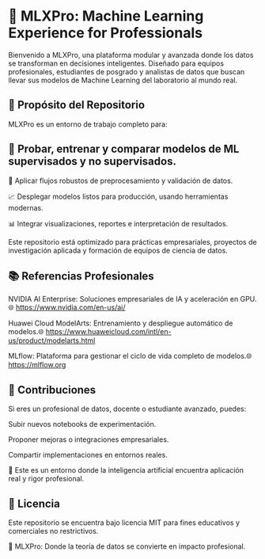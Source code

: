 # 🚀 MLXPro: Machine Learning Experience for Professionals

Bienvenido a MLXPro, una plataforma modular y avanzada donde los datos se transforman en decisiones inteligentes. Diseñado para equipos profesionales, estudiantes de posgrado y analistas de datos que buscan llevar sus modelos de Machine Learning del laboratorio al mundo real.

## 🎯 Propósito del Repositorio

MLXPro es un entorno de trabajo completo para:

## 🧠 Probar, entrenar y comparar modelos de ML supervisados y no supervisados.

🧹 Aplicar flujos robustos de preprocesamiento y validación de datos.

📈 Desplegar modelos listos para producción, usando herramientas modernas.

📊 Integrar visualizaciones, reportes e interpretación de resultados.

Este repositorio está optimizado para prácticas empresariales, proyectos de investigación aplicada y formación de equipos de ciencia de datos.

## 📚 Referencias Profesionales

NVIDIA AI Enterprise: Soluciones empresariales de IA y aceleración en GPU.🌐 https://www.nvidia.com/en-us/ai/

Huawei Cloud ModelArts: Entrenamiento y despliegue automático de modelos.🌐 https://www.huaweicloud.com/intl/en-us/product/modelarts.html

MLflow: Plataforma para gestionar el ciclo de vida completo de modelos.🌐 https://mlflow.org

## 🤝 Contribuciones

Si eres un profesional de datos, docente o estudiante avanzado, puedes:

Subir nuevos notebooks de experimentación.

Proponer mejoras o integraciones empresariales.

Compartir implementaciones en entornos reales.

💼 Este es un entorno donde la inteligencia artificial encuentra aplicación real y rigor profesional.

## 📜 Licencia

Este repositorio se encuentra bajo licencia MIT para fines educativos y comerciales no restrictivos.

🚀 MLXPro: Donde la teoría de datos se convierte en impacto profesional.
